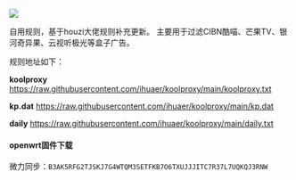 ![](https://specials-images.forbesimg.com/imageserve/5f700f6e1e870e00c2683ac2/960x0.gif?fit=scale)

自用规则，基于houzi大佬规则补充更新。
主要用于过滤CIBN酷喵、芒果TV、银河奇异果、云视听极光等盒子广告。

规则地址如下：

**koolproxy**
https://raw.githubusercontent.com/ihuaer/koolproxy/main/koolproxy.txt

**kp.dat**
https://raw.githubusercontent.com/ihuaer/koolproxy/main/kp.dat

**daily**
https://raw.githubusercontent.com/ihuaer/koolproxy/main/daily.txt

#### openwrt固件下载

微力同步：`B3AK5RFG2TJSKJ7G4WTQM3SETFKB7O6TXUJJJITC7R37L7UQKQJ3RNW`

